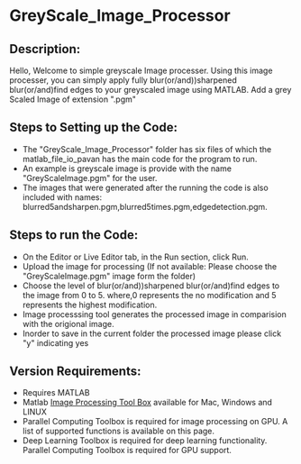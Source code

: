 # GreyScale_Image_Processor

## Description:
Hello, Welcome to simple greyscale Image processer. Using this image processer, you can simply apply fully blur(or/and))sharpened blur(or/and)find edges to your greyscaled image using MATLAB. Add a grey Scaled Image of extension ".pgm"

## Steps to Setting up the Code:
- The "GreyScale_Image_Processor" folder has six files of which
the matlab_file_io_pavan has the main code for the program to run.
- An example is greyscale image is provide with the name "GreyScaleImage.pgm" for the user.
- The images that were generated after the running the code is also included with names: blurred5andsharpen.pgm,blurred5times.pgm,edgedetection.pgm.

## Steps to run the Code:
- On the Editor or Live Editor tab, in the Run section, click  Run.
- Upload the image for processing (If not available: Please choose the "GreyScaleImage.pgm" image form the folder)
- Choose the level of blur(or/and))sharpened blur(or/and)find edges to the image from 0 to 5. where,0 represents the no modification and 5 represents the highest modification.
- Image processsing tool generates the processed image in comparision with the origional image.
- Inorder to save in the current folder the processed image please click "y" indicating yes

## Version Requirements:
- Requires MATLAB 
- Matlab [Image Processing Tool Box](https://www.mathworks.com/products/image.html) available for Mac, Windows and LINUX
- Parallel Computing Toolbox is required for image processing on GPU. A list of supported functions is available on this page.
- Deep Learning Toolbox is required for deep learning functionality. Parallel Computing Toolbox is required for GPU support. 

